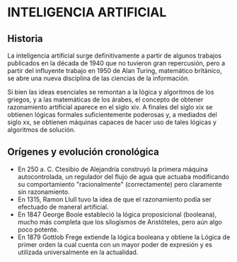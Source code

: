 
# INTELIGENCIA ARTIFICIAL
## Historia
La inteligencia artificial surge definitivamente a partir de algunos trabajos publicados en la década de 1940 que no tuvieron gran repercusión, pero a partir del influyente trabajo en 1950 de Alan Turing, matemático británico, se abre una nueva disciplina de las ciencias de la información.

Si bien las ideas esenciales se remontan a la lógica y algoritmos de los griegos, y a las matemáticas de los árabes, el concepto de obtener razonamiento artificial aparece en el siglo xiv. A finales del siglo xix se obtienen lógicas formales suficientemente poderosas y, a mediados del siglo xx, se obtienen máquinas capaces de hacer uso de tales lógicas y algoritmos de solución.

## Orígenes y evolución cronológica
* En 250 a. C. Ctesibio de Alejandría construyó la primera máquina autocontrolada, un regulador del flujo de agua que actuaba modificando su comportamiento "racionalmente" (correctamente) pero claramente sin razonamiento.
* En 1315, Ramon Llull tuvo la idea de que el razonamiento podía ser efectuado de maneral artificial.
* En 1847 George Boole estableció la lógica proposicional (booleana), mucho más completa que los silogismos de Aristóteles, pero aún algo poco potente.
* En 1879 Gottlob Frege extiende la lógica booleana y obtiene la Lógica de primer orden la cual cuenta con un mayor poder de expresión y es utilizada universalmente en la actualidad.

